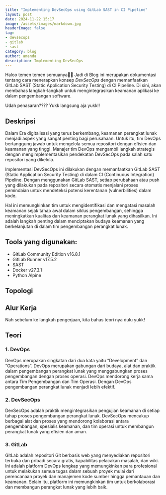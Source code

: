 ```yaml
---
title: "Implementing DevSecOps using GitLab SAST in CI Pipeline"
layout: post
date: 2024-11-22 15:17
image: /assets/images/markdown.jpg
headerImage: false
tag:
- devsecops
- gitlab
- sast
category: blog
author: amanda
description: Implementing DevSecOps
---
```


Haloo temen temen semuanya👋👋 Jadi di Blog ini merupakan dokumentasi tentang cara menerapkan konsep *DevSecOps* dengan memanfaatkan GitLab SAST (Static Application Security Testing) di CI Pipeline. Di sini, akan membahas langkah-langkah untuk mengintegrasikan keamanan aplikasi ke dalam pengembangan software.
<p>Udah penasaran???? Yukk langsung aja yukk!!</p>

## Deskripsi
<p>Dalam Era digitalisasi yang terus berkembang, keamanan perangkat lunak menjadi aspek
yang sangat penting bagi perusahaan. Untuk itu, tim DevOps bertanggung jawab untuk mengelola
semua repositori dengan efisien dan keamanan yang tinggi. Manajer tim DevOps mengambil
langkah strategis dengan mengimplementasikan pendekatan DevSecOps pada salah satu
repositori yang dikelola.</p>
<p>Implementasi DevSecOps ini dilakukan dengan memanfaatkan GitLab SAST (Static
Application Security Testing) di dalam CI (Continuous Integration) Pipeline. Dengan menggunakan
GitLab SAST, setiap perubahaan atau push yang dilakukan pada repositori secara otomatis
menjalani proses pemindaian untuk mendeteksi potensi kerentanan (vulnerbilities) dalam kode.</p>
<p>Hal ini memungkinkan tim untuk mengidentifikasi dan mengatasi masalah keamanan sejak
tahap awal dalam siklus pengembangan, sehingga meningkatkan kualitas dan keamanan
perangkat lunak yang dihasilkan. Ini adalah langkah penting dalam menciptakan budaya
keamanan yang berkelanjutan di dalam tim pengembangan perangkat lunak.</p>

## Tools yang digunakan:
- GitLab Community Edition v16.8.1
- GitLab Runner v17.5.2
- SAST
- Docker v27.3.1
- Python Alpine

## Topologi

## Alur Kerja

<p>Nah sebelum ke langkah pengerjaan, kita bahas teori nya dulu yukk!</p>

## Teori 
### 1. DevOps
<p>DevOps merupakan singkatan dari dua kata yaitu “Development” dan “Operations”.
DevOps merupakan gabungan dari budaya, alat dan praktik dalam pengembangan perangkat
lunak yang menggabungkan proses pengembangan dengan proses operasi. DevOps mendorong
kerja sama antara Tim Pengembangan dan Tim Operasi. Dengan DevOps pengembangan
perangkat lunak menjadi lebih efektif.</p>

### 2. DevSecOps
<p>DevSecOps adalah praktik mengintegrasikan pengujian keamanan di setiap tahap proses
pengembangan perangkat lunak. DevSecOps mencakup berbagai alat dan proses yang
mendorong kolaborasi antara pengembangan, spesialis keamanan, dan tim operasi untuk
membangun perangkat lunak yang efisien dan aman.</p>

### 3. GitLab
<p>GitLab adalah repositori Git berbasis web yang menyediakan repositori terbuka dan pribadi
secara gratis, kapabilitas pelacakan masalah, dan wiki. Ini adalah platform DevOps lengkap yang
memungkinkan para profesional untuk melakukan semua tugas dalam sebuah proyek mulai dari
perencanaan proyek dan manajemen kode sumber hingga pemantauan dan keamanan. Selain itu,
platform ini memungkinkan tim untuk berkolaborasi dan membangun perangkat lunak yang lebih
baik.</p>

